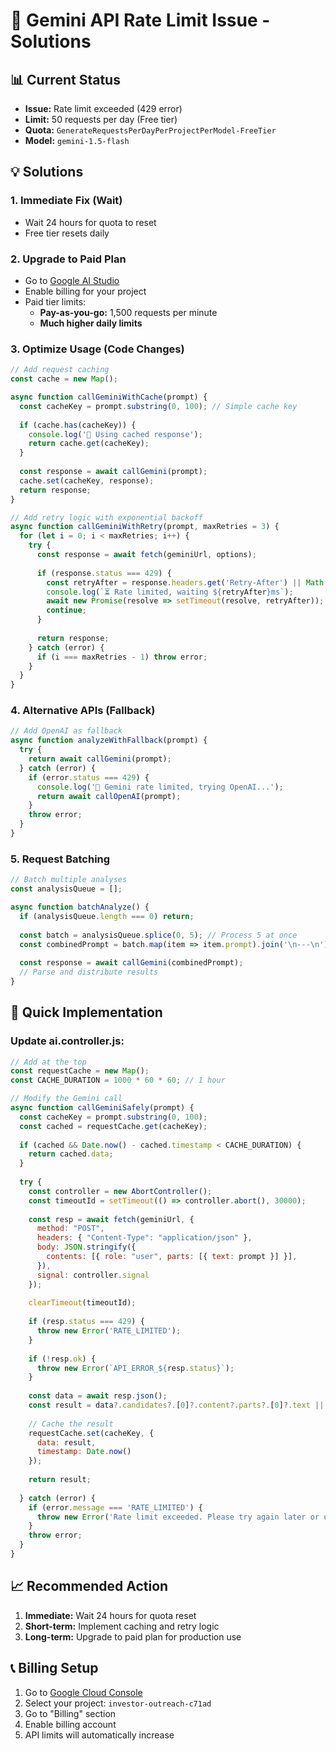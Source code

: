 # 🚨 Gemini API Rate Limit Issue - Solutions

## 📊 Current Status
- **Issue:** Rate limit exceeded (429 error)
- **Limit:** 50 requests per day (Free tier)
- **Quota:** `GenerateRequestsPerDayPerProjectPerModel-FreeTier`
- **Model:** `gemini-1.5-flash`

## 💡 Solutions

### 1. **Immediate Fix (Wait)**
- Wait 24 hours for quota to reset
- Free tier resets daily

### 2. **Upgrade to Paid Plan**
- Go to [Google AI Studio](https://aistudio.google.com/)
- Enable billing for your project
- Paid tier limits:
  - **Pay-as-you-go:** 1,500 requests per minute
  - **Much higher daily limits**

### 3. **Optimize Usage (Code Changes)**
```javascript
// Add request caching
const cache = new Map();

async function callGeminiWithCache(prompt) {
  const cacheKey = prompt.substring(0, 100); // Simple cache key
  
  if (cache.has(cacheKey)) {
    console.log('🔄 Using cached response');
    return cache.get(cacheKey);
  }
  
  const response = await callGemini(prompt);
  cache.set(cacheKey, response);
  return response;
}

// Add retry logic with exponential backoff
async function callGeminiWithRetry(prompt, maxRetries = 3) {
  for (let i = 0; i < maxRetries; i++) {
    try {
      const response = await fetch(geminiUrl, options);
      
      if (response.status === 429) {
        const retryAfter = response.headers.get('Retry-After') || Math.pow(2, i) * 1000;
        console.log(`⏳ Rate limited, waiting ${retryAfter}ms`);
        await new Promise(resolve => setTimeout(resolve, retryAfter));
        continue;
      }
      
      return response;
    } catch (error) {
      if (i === maxRetries - 1) throw error;
    }
  }
}
```

### 4. **Alternative APIs (Fallback)**
```javascript
// Add OpenAI as fallback
async function analyzeWithFallback(prompt) {
  try {
    return await callGemini(prompt);
  } catch (error) {
    if (error.status === 429) {
      console.log('🔄 Gemini rate limited, trying OpenAI...');
      return await callOpenAI(prompt);
    }
    throw error;
  }
}
```

### 5. **Request Batching**
```javascript
// Batch multiple analyses
const analysisQueue = [];

async function batchAnalyze() {
  if (analysisQueue.length === 0) return;
  
  const batch = analysisQueue.splice(0, 5); // Process 5 at once
  const combinedPrompt = batch.map(item => item.prompt).join('\n---\n');
  
  const response = await callGemini(combinedPrompt);
  // Parse and distribute results
}
```

## 🔧 Quick Implementation

### Update ai.controller.js:
```javascript
// Add at the top
const requestCache = new Map();
const CACHE_DURATION = 1000 * 60 * 60; // 1 hour

// Modify the Gemini call
async function callGeminiSafely(prompt) {
  const cacheKey = prompt.substring(0, 100);
  const cached = requestCache.get(cacheKey);
  
  if (cached && Date.now() - cached.timestamp < CACHE_DURATION) {
    return cached.data;
  }
  
  try {
    const controller = new AbortController();
    const timeoutId = setTimeout(() => controller.abort(), 30000);
    
    const resp = await fetch(geminiUrl, {
      method: "POST",
      headers: { "Content-Type": "application/json" },
      body: JSON.stringify({
        contents: [{ role: "user", parts: [{ text: prompt }] }],
      }),
      signal: controller.signal
    });
    
    clearTimeout(timeoutId);
    
    if (resp.status === 429) {
      throw new Error('RATE_LIMITED');
    }
    
    if (!resp.ok) {
      throw new Error(`API_ERROR_${resp.status}`);
    }
    
    const data = await resp.json();
    const result = data?.candidates?.[0]?.content?.parts?.[0]?.text || "";
    
    // Cache the result
    requestCache.set(cacheKey, {
      data: result,
      timestamp: Date.now()
    });
    
    return result;
    
  } catch (error) {
    if (error.message === 'RATE_LIMITED') {
      throw new Error('Rate limit exceeded. Please try again later or upgrade your plan.');
    }
    throw error;
  }
}
```

## 📈 Recommended Action
1. **Immediate:** Wait 24 hours for quota reset
2. **Short-term:** Implement caching and retry logic
3. **Long-term:** Upgrade to paid plan for production use

## 📞 Billing Setup
1. Go to [Google Cloud Console](https://console.cloud.google.com/)
2. Select your project: `investor-outreach-c71ad`
3. Go to "Billing" section
4. Enable billing account
5. API limits will automatically increase